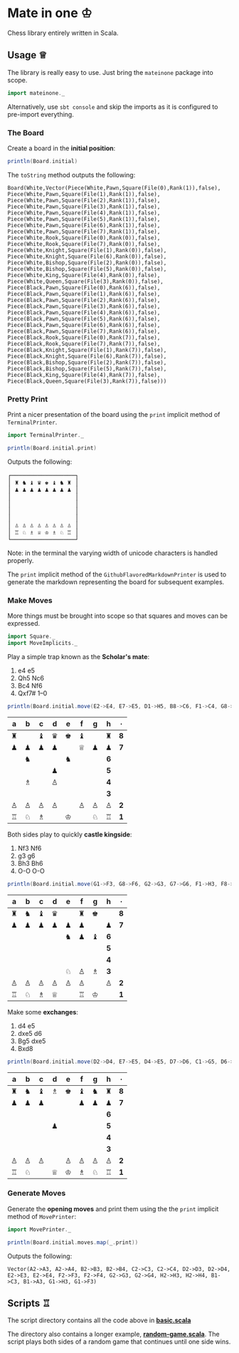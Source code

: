 Mate in one ♔
=============

Chess library entirely written in Scala.

Usage ♕
-------

The library is really easy to use. Just bring the `mateinone` package into scope.

```scala
import mateinone._
```

Alternatively, use `sbt console` and skip the imports as it is configured to pre-import everything.

### The Board

Create a board in the **initial position**:

```scala
println(Board.initial)
```

The `toString` method outputs the following:

    Board(White,Vector(Piece(White,Pawn,Square(File(0),Rank(1)),false), Piece(White,Pawn,Square(File(1),Rank(1)),false), Piece(White,Pawn,Square(File(2),Rank(1)),false), Piece(White,Pawn,Square(File(3),Rank(1)),false), Piece(White,Pawn,Square(File(4),Rank(1)),false), Piece(White,Pawn,Square(File(5),Rank(1)),false), Piece(White,Pawn,Square(File(6),Rank(1)),false), Piece(White,Pawn,Square(File(7),Rank(1)),false), Piece(White,Rook,Square(File(0),Rank(0)),false), Piece(White,Rook,Square(File(7),Rank(0)),false), Piece(White,Knight,Square(File(1),Rank(0)),false), Piece(White,Knight,Square(File(6),Rank(0)),false), Piece(White,Bishop,Square(File(2),Rank(0)),false), Piece(White,Bishop,Square(File(5),Rank(0)),false), Piece(White,King,Square(File(4),Rank(0)),false), Piece(White,Queen,Square(File(3),Rank(0)),false), Piece(Black,Pawn,Square(File(0),Rank(6)),false), Piece(Black,Pawn,Square(File(1),Rank(6)),false), Piece(Black,Pawn,Square(File(2),Rank(6)),false), Piece(Black,Pawn,Square(File(3),Rank(6)),false), Piece(Black,Pawn,Square(File(4),Rank(6)),false), Piece(Black,Pawn,Square(File(5),Rank(6)),false), Piece(Black,Pawn,Square(File(6),Rank(6)),false), Piece(Black,Pawn,Square(File(7),Rank(6)),false), Piece(Black,Rook,Square(File(0),Rank(7)),false), Piece(Black,Rook,Square(File(7),Rank(7)),false), Piece(Black,Knight,Square(File(1),Rank(7)),false), Piece(Black,Knight,Square(File(6),Rank(7)),false), Piece(Black,Bishop,Square(File(2),Rank(7)),false), Piece(Black,Bishop,Square(File(5),Rank(7)),false), Piece(Black,King,Square(File(4),Rank(7)),false), Piece(Black,Queen,Square(File(3),Rank(7)),false)))

### Pretty Print

Print a nicer presentation of the board using the `print` implicit method of `TerminalPrinter`.

```scala
import TerminalPrinter._

println(Board.initial.print)
```

Outputs the following:

<pre>
┌─────────────────┐
│ ♜ ♞ ♝ ♛ ♚ ♝ ♞ ♜ │
│ ♟ ♟ ♟ ♟ ♟ ♟ ♟ ♟ │
│                 │
│                 │
│                 │
│                 │
│ ♙ ♙ ♙ ♙ ♙ ♙ ♙ ♙ │
│ ♖ ♘ ♗ ♕ ♔ ♗ ♘ ♖ │
└─────────────────┘
</pre>

Note: in the terminal the varying width of unicode characters is handled properly.

The `print` implicit method of the `GithubFlavoredMarkdownPrinter` is used to generate the markdown representing the board for subsequent examples.

### Make Moves

More things must be brought into scope so that squares and moves can be expressed.

```scala
import Square._
import MoveImplicits._
```

Play a simple trap known as the **Scholar's mate**:

1. e4 e5
2. Qh5 Nc6
3. Bc4 Nf6
4. Qxf7# 1–0

```scala
println(Board.initial.move(E2->E4, E7->E5, D1->H5, B8->C6, F1->C4, G8->F6, H5->F7).get.print)
```

 a | b | c | d | e | f | g | h | ∙
:-:|:-:|:-:|:-:|:-:|:-:|:-:|:-:|:-:
 ♜ |   | ♝ | ♛ | ♚ | ♝ |   | ♜ | **8**
 ♟ | ♟ | ♟ | ♟ |   | ♕ | ♟ | ♟ | **7**
   |   | ♞ |   |   | ♞ |   |   | **6**
   |   |   |   | ♟ |   |   |   | **5**
   |   | ♗ |   | ♙ |   |   |   | **4**
   |   |   |   |   |   |   |   | **3**
 ♙ | ♙ | ♙ | ♙ |   | ♙ | ♙ | ♙ | **2**
 ♖ | ♘ | ♗ |   | ♔ |   | ♘ | ♖ | **1**

Both sides play to quickly **castle kingside**:

1. Nf3 Nf6
2. g3 g6
3. Bh3 Bh6
4. O-O O-O

```scala
println(Board.initial.move(G1->F3, G8->F6, G2->G3, G7->G6, F1->H3, F8->H6, `O-O`, `O-O`).get.print)
```

 a | b | c | d | e | f | g | h | ∙
:-:|:-:|:-:|:-:|:-:|:-:|:-:|:-:|:-:
 ♜ | ♞ | ♝ | ♛ |   | ♜ | ♚ |   | **8**
 ♟ | ♟ | ♟ | ♟ | ♟ | ♟ |   | ♟ | **7**
   |   |   |   |   | ♞ | ♟ | ♝ | **6**
   |   |   |   |   |   |   |   | **5**
   |   |   |   |   |   |   |   | **4**
   |   |   |   |   | ♘ | ♙ | ♗ | **3**
 ♙ | ♙ | ♙ | ♙ | ♙ | ♙ |   | ♙ | **2**
 ♖ | ♘ | ♗ | ♕ |   | ♖ | ♔ |   | **1**

Make some **exchanges**:

1. d4 e5
2. dxe5 d6
3. Bg5 dxe5
4. Bxd8

```scala
println(Board.initial.move(D2->D4, E7->E5, D4->E5, D7->D6, C1->G5, D6->E5, G5->D8).get.print)
```

 a | b | c | d | e | f | g | h | ∙
:-:|:-:|:-:|:-:|:-:|:-:|:-:|:-:|:-:
 ♜ | ♞ | ♝ | ♗ | ♚ | ♝ | ♞ | ♜ | **8**
 ♟ | ♟ | ♟ |   |   | ♟ | ♟ | ♟ | **7**
   |   |   |   |   |   |   |   | **6**
   |   |   |   | ♟ |   |   |   | **5**
   |   |   |   |   |   |   |   | **4**
   |   |   |   |   |   |   |   | **3**
 ♙ | ♙ | ♙ |   | ♙ | ♙ | ♙ | ♙ | **2**
 ♖ | ♘ |   | ♕ | ♔ | ♗ | ♘ | ♖ | **1**

### Generate Moves

Generate the **opening moves** and print them using the  the `print` implicit method of `MovePrinter`:

```scala
import MovePrinter._

println(Board.initial.moves.map(_.print))
```

Outputs the following:

    Vector(A2->A3, A2->A4, B2->B3, B2->B4, C2->C3, C2->C4, D2->D3, D2->D4, E2->E3, E2->E4, F2->F3, F2->F4, G2->G3, G2->G4, H2->H3, H2->H4, B1->C3, B1->A3, G1->H3, G1->F3)

Scripts ♖
---------

The script directory contains all the code above in **[basic.scala](script/basic.scala)**

The directory also contains a longer example, **[random-game.scala](script/random-game.scala)**. The script plays both sides of a random game that continues until one side wins.
